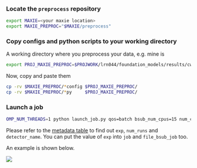 ### Locate the `preprocess` repository

```bash
export MAXIE=<your maxie location>
export MAXIE_PREPROC="$MAXIE/preprocess"
```

### Copy configs and python scripts to your working directory

A working directory where you preprocess your data, e.g. mine is

```bash
export PROJ_MAXIE_PREPROC=$PROJWORK/lrn044/foundation_models/results/cwang31/clean_dataset
```

Now, copy and paste them

```bash
cp -rv $MAXIE_PREPROC/*config $PROJ_MAXIE_PREPROC/
cp -rv $MAXIE_PREPROC/*py     $PROJ_MAXIE_PREPROC/
```

### Launch a job

```bash
OMP_NUM_THREADS=1 python launch_job.py qos=batch bsub_num_cpus=15 num_cpus=10 exp=mfxp1002221 num_runs=69 detector_name=Rayonix job=mfxp1002221 file_bsub_job=mfxp1002221.bsub
```

Please refer to the [metadata table](https://docs.google.com/spreadsheets/d/1uWP6sLZXIZFCX_s03CwtvmjtO7pfUzlq/edit?usp=sharing&ouid=110722147140884792923&rtpof=true&sd=true)
to find out `exp`, `num_runs` and `detector_name`.  You can put the value of `exp` into `job` and `file_bsub_job` too.

An example is shown below.

![](../../figures/preprocess_job.png)
